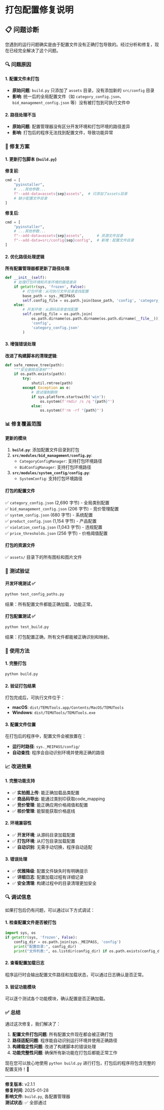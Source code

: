 # 打包配置修复说明

## 📋 **问题诊断**

您遇到的运行问题确实是由于配置文件没有正确打包导致的。经过分析和修复，现在已经完全解决了这个问题。

### 🔍 **问题原因**

#### **1. 配置文件未打包**
- **原始问题**: `build.py` 只添加了 `assets` 目录，没有添加新的 `src/config` 目录
- **影响**: 统一后的全局配置文件（如 `category_config.json`、`bid_management_config.json` 等）没有被打包到可执行文件中

#### **2. 路径处理不当**
- **原始问题**: 配置管理器没有区分开发环境和打包环境的路径差异
- **影响**: 打包后的程序无法找到配置文件，导致功能异常

### 🔧 **修复方案**

#### **1. 更新打包脚本 (`build.py`)**

**修复前**:
```python
cmd = [
    "pyinstaller",
    # ...其他参数...
    f"--add-data=assets{sep}assets",  # 只添加了assets目录
    # 缺少配置文件目录
]
```

**修复后**:
```python
cmd = [
    "pyinstaller",
    # ...其他参数...
    f"--add-data=assets{sep}assets",      # 资源文件目录
    f"--add-data=src/config{sep}config",  # 新增：配置文件目录
]
```

#### **2. 优化路径处理逻辑**

**所有配置管理器都更新了路径处理**:

```python
def __init__(self):
    # 处理打包环境和开发环境的路径差异
    if getattr(sys, 'frozen', False):
        # 打包环境：从可执行文件目录查找配置
        base_path = sys._MEIPASS
        self.config_file = os.path.join(base_path, 'config', 'category_config.json')
    else:
        # 开发环境：从源码目录查找配置
        self.config_file = os.path.join(
            os.path.dirname(os.path.dirname(os.path.dirname(__file__))), 
            'config', 
            'category_config.json'
        )
```

#### **3. 增强错误处理**

**改进了构建脚本的清理逻辑**:
```python
def safe_remove_tree(path):
    """安全删除目录树"""
    if os.path.exists(path):
        try:
            shutil.rmtree(path)
        except Exception as e:
            # 尝试强制删除
            if sys.platform.startswith('win'):
                os.system(f'rmdir /s /q "{path}"')
            else:
                os.system(f'rm -rf "{path}"')
```

### 📊 **修复覆盖范围**

#### **更新的模块**
1. **`build.py`**: 添加配置文件目录到打包
2. **`src/modules/bid_management/config.py`**: 
   - `CategoryConfigManager`: 支持打包环境路径
   - `BidConfigManager`: 支持打包环境路径
3. **`src/modules/system_config/config.py`**: 
   - `SystemConfig`: 支持打包环境路径

#### **打包的配置文件**
✅ `category_config.json` (2,690 字节) - 全局类别配置  
✅ `bid_management_config.json` (206 字节) - 竞价管理配置  
✅ `system_config.json` (680 字节) - 系统配置  
✅ `product_config.json` (1,154 字节) - 产品配置  
✅ `violation_config.json` (1,043 字节) - 违规配置  
✅ `price_thresholds.json` (256 字节) - 价格阈值配置  

#### **打包的资源文件**
✅ `assets/` 目录下的所有图标和图片文件

### 🧪 **测试验证**

#### **开发环境测试** ✅
```bash
python test_config_paths.py
```
结果：所有配置文件都能正确加载，功能正常。

#### **打包配置测试** ✅
```bash
python test_build.py
```
结果：打包配置正确，所有文件都能被正确识别和映射。

### 🚀 **使用方法**

#### **1. 完整打包**
```bash
python build.py
```

#### **2. 验证打包结果**
打包完成后，可执行文件位于：
- **macOS**: `dist/TEMUTools.app/Contents/MacOS/TEMUTools`
- **Windows**: `dist/TEMUTools/TEMUTools.exe`

#### **3. 配置文件位置**
在打包后的程序中，配置文件会被放置在：
- **运行时路径**: `sys._MEIPASS/config/`
- **自动查找**: 程序会自动识别环境并使用正确的路径

### 📈 **改进效果**

#### **1. 完整功能支持**
- ✅ **实拍图上传**: 能正确加载品类配置
- ✅ **商品码导出**: 能通过类别ID获取code_mapping
- ✅ **竞价管理**: 能正确应用价格阈值和配置
- ✅ **核价管理**: 能智能获取价格底线

#### **2. 环境兼容性**
- ✅ **开发环境**: 从源码目录加载配置
- ✅ **打包环境**: 从打包目录加载配置
- ✅ **自动识别**: 无需手动切换，程序自动适配

#### **3. 错误处理**
- ✅ **优雅降级**: 配置文件缺失时有明确提示
- ✅ **详细日志**: 配置加载过程有详细记录
- ✅ **安全清理**: 构建过程中的目录清理更加安全

### 🔍 **调试信息**

如果打包后仍有问题，可以通过以下方式调试：

#### **1. 检查配置文件是否被打包**
```python
import sys, os
if getattr(sys, 'frozen', False):
    config_dir = os.path.join(sys._MEIPASS, 'config')
    print("配置目录:", config_dir)
    print("文件列表:", os.listdir(config_dir) if os.path.exists(config_dir) else "目录不存在")
```

#### **2. 查看配置加载日志**
程序运行时会输出配置文件路径和加载状态，可以通过日志确认是否正常。

#### **3. 验证功能模块**
可以逐个测试各个功能模块，确认配置是否正确加载。

### ✅ **总结**

通过这次修复，我们解决了：

1. **配置文件打包问题**: 所有配置文件现在都会被正确打包
2. **路径适配问题**: 程序能自动识别运行环境并使用正确路径
3. **构建稳定性问题**: 改进了构建脚本的错误处理
4. **功能完整性问题**: 确保所有新功能在打包后都能正常工作

现在您可以放心地使用 `python build.py` 进行打包，打包后的程序将包含完整的配置支持！🎉

---

**修复版本**: v2.1.1  
**修复时间**: 2025-01-28  
**影响文件**: `build.py`, 各配置管理器  
**测试状态**: ✅ 全部通过
